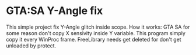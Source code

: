 # GTA:SA Y-Angle fix
This simple project fix Y-Angle glitch inside scope.
How it works:
GTA SA for some reason don't copy X sensivity inside Y variable. This program simply copy it every WinProc frame.
FreeLibrary needs get deleted for don't get unloaded by protect.
